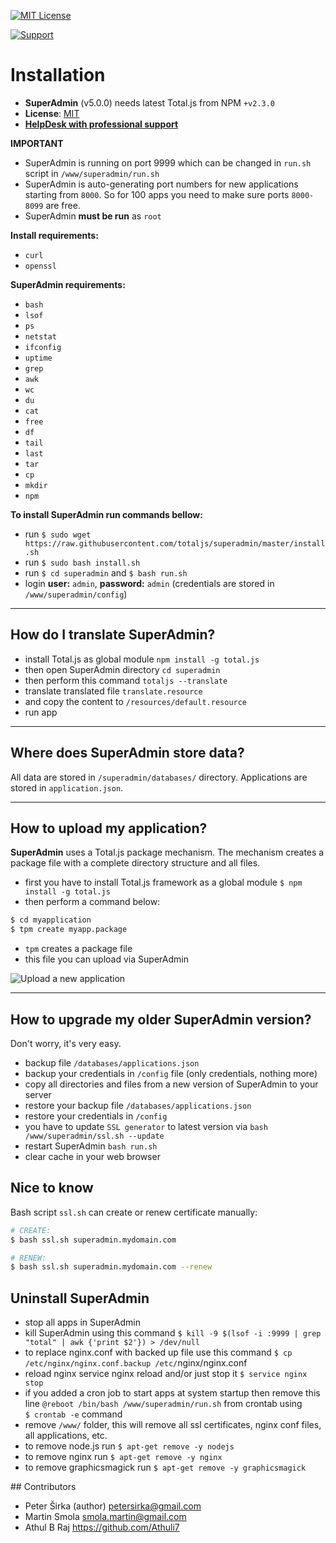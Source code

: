 [![MIT License][license-image]][license-url]

[![Support](https://www.totaljs.com/img/button-support.png?v=2)](https://www.totaljs.com/support/)

# Installation

- __SuperAdmin__ (v5.0.0) needs latest Total.js from NPM `+v2.3.0`
- __License__: [MIT](license.txt)
- [__HelpDesk with professional support__](https://helpdesk.totaljs.com)

__IMPORTANT__
- SuperAdmin is running on port 9999 which can be changed in `run.sh` script in `/www/superadmin/run.sh`
- SuperAdmin is auto-generating port numbers for new applications starting from `8000`. So for 100 apps you need to make sure ports `8000-8099` are free.
- SuperAdmin __must be run__ as `root`

__Install requirements:__
- `curl`
- `openssl`

__SuperAdmin requirements:__
- `bash`
- `lsof`
- `ps`
- `netstat`
- `ifconfig`
- `uptime`
- `grep`
- `awk`
- `wc`
- `du`
- `cat`
- `free`
- `df`
- `tail`
- `last`
- `tar`
- `cp`
- `mkdir`
- `npm`

__To install SuperAdmin run commands bellow:__
- run `$ sudo wget https://raw.githubusercontent.com/totaljs/superadmin/master/install.sh`
- run `$ sudo bash install.sh`
- run `$ cd superadmin` and `$ bash run.sh`
- login __user:__ `admin`, __password:__ `admin` (credentials are stored in `/www/superadmin/config`)

---

## How do I translate SuperAdmin?

- install Total.js as global module `npm install -g total.js`
- then open SuperAdmin directory `cd superadmin`
- then perform this command `totaljs --translate`
- translate translated file `translate.resource`
- and copy the content to `/resources/default.resource`
- run app

---

## Where does SuperAdmin store data?

All data are stored in `/superadmin/databases/` directory. Applications are stored in `application.json`.

---

## How to upload my application?

__SuperAdmin__ uses a Total.js package mechanism. The mechanism creates a package file with a complete directory structure and all files.

- first you have to install Total.js framework as a global module `$ npm install -g total.js`
- then perform a command below:

```bash
$ cd myapplication
$ tpm create myapp.package
```

- `tpm` creates a package file
- this file you can upload via SuperAdmin

![Upload a new application](https://www.totaljs.com/img/superadmin-upload.png)

---

## How to upgrade my older SuperAdmin version?

Don't worry, it's very easy.

- backup file `/databases/applications.json`
- backup your credentials in `/config` file (only credentials, nothing more)
- copy all directories and files from a new version of SuperAdmin to your server
- restore your backup file `/databases/applications.json`
- restore your credentials in `/config`
- you have to update `SSL generator` to latest version via `bash /www/superadmin/ssl.sh --update`
- restart SuperAdmin `bash run.sh`
- clear cache in your web browser

## Nice to know

Bash script `ssl.sh` can create or renew certificate manually:

```bash
# CREATE:
$ bash ssl.sh superadmin.mydomain.com

# RENEW:
$ bash ssl.sh superadmin.mydomain.com --renew
```

## Uninstall SuperAdmin

- stop all apps in SuperAdmin
- kill SuperAdmin using this command `$ kill -9 $(lsof -i :9999 | grep "total" | awk {'print $2'}) > /dev/null`
- to replace nginx.conf with backed up file use this command `$ cp /etc/nginx/nginx.conf.backup /etc/`nginx/nginx.conf
- reload nginx service nginx reload and/or just stop it `$ service nginx stop`
- if you added a cron job to start apps at system startup then remove this line `@reboot /bin/bash /www/superadmin/run.sh` from crontab using `$ crontab -e` command
- remove `/www/` folder, this will remove all ssl certificates, nginx conf files, all applications, etc.
- to remove node.js run `$ apt-get remove -y nodejs`
- to remove nginx run `$ apt-get remove -y nginx`
- to remove graphicsmagick run `$ apt-get remove -y graphicsmagick`

## Contributors

- Peter Širka (author) <petersirka@gmail.com>
- Martin Smola  <smola.martin@gmail.com>
- Athul B Raj <https://github.com/Athuli7>

[license-image]: https://img.shields.io/badge/license-MIT-blue.svg?style=flat
[license-url]: license.txt
